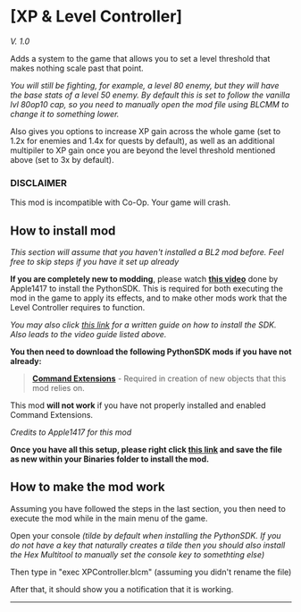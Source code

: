 # [XP & Level Controller]
*V. 1.0*

Adds a system to the game that allows you to set a level threshold that makes nothing scale past that point.

*You will still be fighting, for example, a level 80 enemy, but they will have the base stats of a level 50 enemy.*
*By default this is set to follow the vanilla lvl 80op10 cap, so you need to manually open the mod file using BLCMM to change it to something lower.*


Also gives you options to increase XP gain across the whole game (set to 1.2x for enemies and 1.4x for quests by default), as well as an additional multipiler to XP gain once you are beyond the level threshold mentioned above (set to 3x by default).


### DISCLAIMER

This mod is incompatible with Co-Op. Your game will crash.




## How to install mod

*This section will assume that you haven't installed a BL2 mod before. Feel free to skip steps if you have it set up already*

**If you are completely new to modding**, please watch **[this video](https://www.youtube.com/watch?v=57WxvASCX70&t=1s)** done by Apple1417 to install the PythonSDK. This is required for both executing the mod in the game to apply its effects, and to make other mods work that the Level Controller requires to function.

*You may also click [this link](https://bl-sdk.github.io/) for a written guide on how to install the SDK. Also leads to the video guide listed above.*

**You then need to download the following PythonSDK mods if you have not already:**

> **[Command Extensions](https://bl-sdk.github.io/mods/CommandExtensions/)** - Required in creation of new objects that this mod relies on.

This mod **will not work** if you have not properly installed and enabled Command Extensions.

*Credits to Apple1417 for this mod*


**Once you have all this setup, please right click [this link](https://raw.githubusercontent.com/osetor74/BLCMods/master/Borderlands%202%20mods/osetor74/Oselands%20Standalones/XP%20%26%20Level%20Controller/XPController.blcm) and save the file as new within your Binaries folder to install the mod.**


## How to make the mod work

Assuming you have followed the steps in the last section, you then need to execute the mod while in the main menu of the game.

Open your console
*(tilde by default when installing the PythonSDK. If you do not have a key that naturally creates a tilde then you should also install the Hex Multitool to manually set the console key to somethting else)*

Then type in "exec XPController.blcm" (assuming you didn't rename the file)

After that, it should show you a notification that it is working.


---
